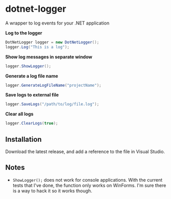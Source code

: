 # dotnet-logger
A wrapper to log events for your .NET application

**Log to the logger**
```csharp
DotNetLogger logger = new DotNetLogger();
logger.Log("This is a log");
```

**Show log messages in separate window**
```csharp
logger.ShowLogger();
```

**Generate a log file name**
```csharp
logger.GenerateLogFileName("projectName");
```

**Save logs to external file**
```csharp
logger.SaveLogs("/path/to/log/file.log");
```

**Clear all logs**
```csharp
logger.ClearLogs(true);
```

## Installation
Download the latest release, and add a reference to the file in Visual Studio.

## Notes
- `ShowLogger();` does not work for console applications. With the current tests that I've done, the function only works on WinForms. I'm sure there is a way to hack it so it works though.
